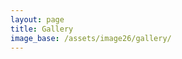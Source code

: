 ```yaml
---
layout: page
title: Gallery
image_base: /assets/image26/gallery/
---
```

<!-- ![alt](/assets/image24/gallery/IMG_8354.jpeg)
![alt](/assets/image24/gallery/IMG_8330.jpeg) 
![alt](/assets/image24/gallery/IMG_8332.jpeg) ![alt](/assets/image24/gallery/IMG_8342.jpeg)
![alt](/assets/image24/gallery/IMG_8356.jpeg)
![alt](/assets/image24/gallery/IMG_8373.jpeg)
![alt](/assets/image24/gallery/IMG_8418.jpeg)
![alt](/assets/image24/gallery/IMG_8471.jpeg)
![alt](/assets/image24/gallery/IMG_8484.jpeg)
![alt](/assets/image24/gallery/IMG_8512.jpeg) -->